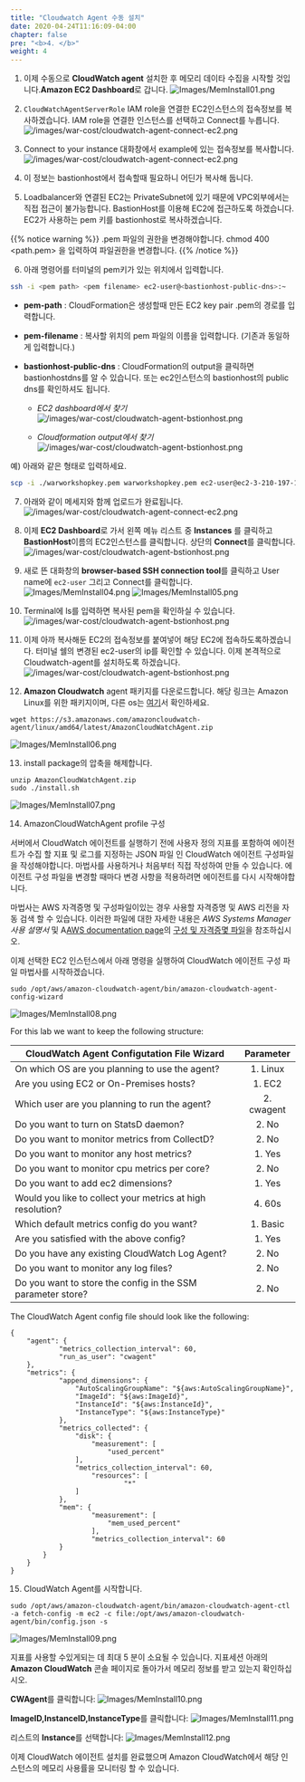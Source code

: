 ```yaml
---
title: "Cloudwatch Agent 수동 설치"
date: 2020-04-24T11:16:09-04:00
chapter: false
pre: "<b>4. </b>"
weight: 4
---
```


1. 이제 수동으로 **CloudWatch agent** 설치한 후 메모리 데이타 수집을 시작할 것입니다.**Amazon EC2 Dashboard**로 갑니다.
![Images/MemInstall01.png](/cost/200_aws_resource_optimization/Images/AgentInstall01.png)

2. `CloudWatchAgentServerRole` IAM role을 연결한 EC2인스턴스의 접속정보를 복사하겠습니다. IAM role을 연결한 인스턴스를 선택하고 Connect를 누릅니다.
![/images/war-cost/cloudwatch-agent-connect-ec2.png](/images/war-cost/cloudwatch-agent-connect-ec2.png)

3. Connect to your instance 대화창에서 example에 있는 접속정보를 복사합니다.  
![/images/war-cost/cloudwatch-agent-connect-ec2.png](/images/war-cost/cloudwatch-agent-connect-ec2-info.png)

4. 이 정보는 bastionhost에서 접속할때 필요하니 어딘가 복사해 둡니다.

5. Loadbalancer와 연결된 EC2는 PrivateSubnet에 있기 때문에 VPC외부에서는 직접 접근이 불가능합니다. BastionHost를 이용해 EC2에 접근하도록 하겠습니다. EC2가 사용하는 pem 키를 bastionhost로 복사하겠습니다.

{{% notice warning %}}
.pem 파일의 권한을 변경해야합니다. chmod 400 <path.pem> 을 입력하여 파일권한을 변경합니다.
{{% /notice %}}

6. 아래 명령어를 터미널의 pem키가 있는 위치에서 입력합니다.

```bash
ssh -i <pem path> <pem filename> ec2-user@<bastionhost-public-dns>:~
```

- **pem-path** : CloudFormation은 생성할때 만든 EC2 key pair .pem의 경로를 입력합니다.
- **pem-filename** : 복사할 위치의 pem 파일의 이름을 입력합니다. (기존과 동일하게 입력합니다.)
- **bastionhost-public-dns** : CloudFormation의 output을 클릭하면 bastionhostdns를 알 수 있습니다. 또는 ec2인스턴스의 bastionhost의 public dns를 확인하셔도 됩니다. 

	- *EC2 dashboard에서 찾기*
		![/images/war-cost/cloudwatch-agent-bstionhost.png](/images/war-cost/cloudwatch-agent-bastionhost-ec2-dns.png)

	- *Cloudformation output에서 찾기*
		![/images/war-cost/cloudwatch-agent-bstionhost.png](/images/war-cost/cloudwatch-agent-bastionhsotdns.png)

예) 아래와 같은 형태로 입력하세요.

```bash
scp -i ./warworkshopkey.pem warworkshopkey.pem ec2-user@ec2-3-210-197-135.compute-1.amazonaws.com:~
```

7. 아래와 같이 메세지와 함께 업로드가 완료됩니다. 
![/images/war-cost/cloudwatch-agent-connect-ec2.png](/images/war-cost/cloudwatch-agent-install-key.png)

8. 이제 **EC2 Dashboard**로 가서 왼쪽 메뉴 리스트 중 **Instances** 를 클릭하고 **BastionHost**이름의 EC2인스턴스를 클릭합니다. 
상단의 **Connect**를 클릭합니다.
![/images/war-cost/cloudwatch-agent-bstionhost.png](/images/war-cost/cloudwatch-agent-bstionhost.png)

9. 새로 뜬 대화창의 **browser-based SSH connection tool**를 클릭하고 User name에 `ec2-user` 그리고 Connect를 클릭합니다.
![Images/MemInstall04.png](/cost/200_aws_resource_optimization/Images/AgentInstall04.png)
![Images/MemInstall05.png](/cost/200_aws_resource_optimization/Images/AgentInstall05.png)

10. Terminal에 ls를 입력하면 복사된 pem을 확인하실 수 있습니다. 
![/images/war-cost/cloudwatch-agent-bstionhost.png](/images/war-cost/cloudwatch-agent-pem.png)

11. 이제 아까 복사해둔 EC2의 접속정보를 붙여넣어 해당 EC2에 접속하도록하겠습니다. 터미널 쉘의 변경된 ec2-user의 ip를 확인할 수 있습니다. 이제 본격적으로 Cloudwatch-agent를 설치하도록 하겠습니다. 
![/images/war-cost/cloudwatch-agent-bstionhost.png](/images/war-cost/cloudwatch-agent-ec2.png)

12. **Amazon Cloudwatch** agent 패키지를 다운로드합니다. 해당 링크는 Amazon Linux를 위한 패키지이며, 다른 os는 [여기](https://docs.aws.amazon.com/AmazonCloudWatch/latest/monitoring/download-cloudwatch-agent-commandline.html)서 확인하세요.

```
wget https://s3.amazonaws.com/amazoncloudwatch-agent/linux/amd64/latest/AmazonCloudWatchAgent.zip
```

![Images/MemInstall06.png](/cost/200_aws_resource_optimization/Images/AgentInstall06.png)

13. install package의 압축을 해제합니다.

```
unzip AmazonCloudWatchAgent.zip
sudo ./install.sh
```

![Images/MemInstall07.png](/cost/200_aws_resource_optimization/Images/AgentInstall07.png)

14. AmazonCloudWatchAgent profile 구성

서버에서 CloudWatch 에이전트를 실행하기 전에 사용자 정의 지표를 포함하여 에이전트가 수집 할 지표 및 로그를 지정하는 JSON 파일 인 CloudWatch 에이전트 구성파일을 작성해야합니다. 마법사를 사용하거나 처음부터 직접 작성하여 만들 수 있습니다. 에이전트 구성 파일을 변경할 때마다 변경 사항을 적용하려면 에이전트를 다시 시작해야합니다.

마법사는 AWS 자격증명 및 구성파일이있는 경우 사용할 자격증명 및 AWS 리전을 자동 검색 할 수 있습니다. 이러한 파일에 대한 자세한 내용은 *AWS Systems Manager 사용 설명서* 및 A[AWS documentation page](https://docs.aws.amazon.com/AmazonCloudWatch/latest/monitoring/create-cloudwatch-agent-configuration-file.html)의 [구성 및 자격증몇 파일](https://docs.aws.amazon.com/cli/latest/userguide/cli-config-files.html)을 참조하십시오.


이제 선택한 EC2 인스턴스에서 아래 명령을 실행하여 CloudWatch 에이전트 구성 파일 마법사를 시작하겠습니다.

```
sudo /opt/aws/amazon-cloudwatch-agent/bin/amazon-cloudwatch-agent-config-wizard
```

![Images/MemInstall08.png](/cost/200_aws_resource_optimization/Images/AgentInstall08.png)

For this lab we want to keep the following structure:

| CloudWatch Agent Configutation File Wizard                  | Parameter    |
| ----------------------------------------------------------- |:------------:|
| On which OS are you planning to use the agent?              | 1. Linux     |
| Are you using EC2 or On-Premises hosts?                     | 1. EC2       |
| Which user are you planning to run the agent?               | 2. cwagent   |
| Do you want to turn on StatsD daemon?                       | 2. No        |
| Do you want to monitor metrics from CollectD?               | 2. No        |
| Do you want to monitor any host metrics?                    | 1. Yes       |
| Do you want to monitor cpu metrics per core?                | 2. No        |
| Do you want to add ec2 dimensions?                          | 1. Yes       |
| Would you like to collect your metrics at high resolution?  | 4. 60s       |
| Which default metrics config do you want?                   | 1. Basic     |
| Are you satisfied with the above config?                    | 1. Yes       |
| Do you have any existing CloudWatch Log Agent?              | 2. No        |
| Do you want to monitor any log files?                       | 2. No        |
| Do you want to store the config in the SSM parameter store? | 2. No        |

The CloudWatch Agent config file should look like the following:

```
{
	"agent": {
			"metrics_collection_interval": 60,
			"run_as_user": "cwagent"
	},
	"metrics": {
			"append_dimensions": {
				"AutoScalingGroupName": "${aws:AutoScalingGroupName}",
				"ImageId": "${aws:ImageId}",
				"InstanceId": "${aws:InstanceId}",
				"InstanceType": "${aws:InstanceType}"
			},
			"metrics_collected": {
				"disk": {
					"measurement": [
						"used_percent"
				],
				"metrics_collection_interval": 60,
					"resources": [
							"*"
				]
			},
			"mem": {
					"measurement": [
						"mem_used_percent"
					],
					"metrics_collection_interval": 60
			}
		}
	}
}
```

15. CloudWatch Agent를 시작합니다.

```
sudo /opt/aws/amazon-cloudwatch-agent/bin/amazon-cloudwatch-agent-ctl -a fetch-config -m ec2 -c file:/opt/aws/amazon-cloudwatch-agent/bin/config.json -s
```

![Images/MemInstall09.png](/cost/200_aws_resource_optimization/Images/AgentInstall09.png)

지표를 사용할 수있게되는 데 최대 5 분이 소요될 수 있습니다. 지표세션 아래의 **Amazon CloudWatch** 콘솔 페이지로 돌아가서 메모리 정보를 받고 있는지 확인하십시오.

**CWAgent**를 클릭합니다:
![Images/MemInstall10.png](/cost/200_aws_resource_optimization/Images/AgentInstall10.png)

**ImageID,InstanceID,InstanceType**를 클릭합니다:
![Images/MemInstall11.png](/cost/200_aws_resource_optimization/Images/AgentInstall11.png)

리스트의 **Instance**를 선택합니다:
![Images/MemInstall12.png](/cost/200_aws_resource_optimization/Images/AgentInstall12.png)

이제 CloudWatch 에이전트 설치를 완료했으며 Amazon CloudWatch에서 해당 인스턴스의 메모리 사용률을 모니터링 할 수 있습니다.

